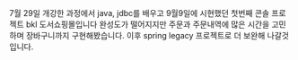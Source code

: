 7월 29일 개강한 과정에서 java, jdbc를 배우고 9월9일에 시현했던 첫번째 콘솔 프로젝트 bkl 도서쇼핑몰입니다 완성도가 떨어지지만 주문과 주문내역에 많은 시간을 고민하며 장바구니까지 구현해봤습니다. 
이후 spring legacy 프로젝트로 더 보완해 나갈것입니다.
